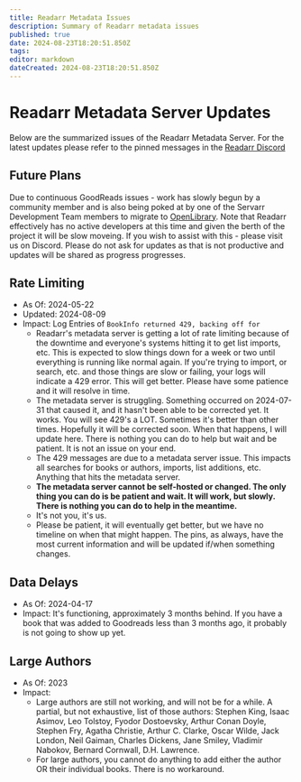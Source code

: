 ```yaml
---
title: Readarr Metadata Issues
description: Summary of Readarr metadata issues
published: true
date: 2024-08-23T18:20:51.850Z
tags: 
editor: markdown
dateCreated: 2024-08-23T18:20:51.850Z
---
```


# Readarr Metadata Server Updates

Below are the summarized issues of the Readarr Metadata Server.
For the latest updates please refer to the pinned messages in the [Readarr Discord](https://readarr.com/discord)

## Future Plans

Due to continuous GoodReads issues - work has slowly begun by a community member and is also being poked at by one of the Servarr Development Team members to migrate to [OpenLibrary](https://openlibrary.org/).  Note that Readarr effectively has no active developers at this time and given the berth of the project it will be slow moveing.  If you wish to assist with this - please visit us on Discord.  Please do not ask for updates as that is not productive and updates will be shared as progress progresses.

## Rate Limiting

- As Of: 2024-05-22
- Updated: 2024-08-09
- Impact: Log Entries of `BookInfo returned 429, backing off for `
  - Readarr's metadata server is getting a lot of rate limiting because of the downtime and everyone's systems hitting it to get list imports, etc. This is expected to slow things down for a week or two until everything is running like normal again. If you're trying to import, or search, etc. and those things are slow or failing, your logs will indicate a 429 error. This will get better. Please have some patience and it will resolve in time.
  - The metadata server is struggling. Something occurred on 2024-07-31 that caused it, and it hasn't been able to be corrected yet. It works. You will see 429's a LOT. Sometimes it's better than other times. Hopefully it will be corrected soon. When that happens, I will update here. There is nothing you can do to help but wait and be patient. It is not an issue on your end.
  - The 429 messages are due to a metadata server issue. This impacts all searches for books or authors, imports, list additions, etc. Anything that hits the metadata server.
  - **The metadata server cannot be self-hosted or changed. The only thing you can do is be patient and wait. It will work, but slowly. There is nothing you can do to help in the meantime.**
  - It's not you, it's us.
  - Please be patient, it will eventually get better, but we have no timeline on when that might happen. The pins, as always, have the most current information and will be updated if/when something changes.

## Data Delays

- As Of: 2024-04-17
- Impact: It's functioning, approximately 3 months behind. If you have a book that was added to Goodreads less than 3 months ago, it probably is not going to show up yet.

## Large Authors

- As Of: 2023
- Impact:
  - Large authors are still not working, and will not be for a while. A partial, but not exhaustive, list of those authors: Stephen King, Isaac Asimov, Leo Tolstoy, Fyodor Dostoevsky, Arthur Conan Doyle, Stephen Fry, Agatha Christie, Arthur C. Clarke, Oscar Wilde, Jack London, Neil Gaiman, Charles Dickens, Jane Smiley, Vladimir Nabokov, Bernard Cornwall, D.H. Lawrence. 
  -  For large authors, you cannot do anything to add either the author OR their individual books. There is no workaround. 
